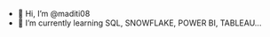 - 👋 Hi, I’m @maditi08
- 🌱 I’m currently learning SQL, SNOWFLAKE, POWER BI, TABLEAU...


<!---
maditi08/maditi08 is a ✨ special ✨ repository because its `README.md` (this file) appears on your GitHub profile.
You can click the Preview link to take a look at your changes.
--->

